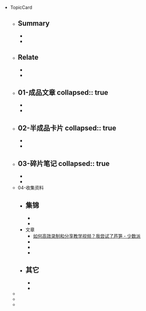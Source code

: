 - TopicCard
	- Summary
		-
		-
		-
	- Relate
		-
		-
		-
	- 01-成品文章
	  collapsed:: true
		-
		-
		-
	- 02-半成品卡片
	  collapsed:: true
		-
		-
		-
	- 03-碎片笔记
	  collapsed:: true
		-
		-
		-
	- 04-收集资料
		- 集锦
			-
			-
			-
		- 文章
			- [如何高效录制和分享教学视频？我尝试了芦笋 - 少数派](https://sspai.com/post/71918)
			-
			-
			-
		- 其它
			-
			-
			-
	-
	-
	-